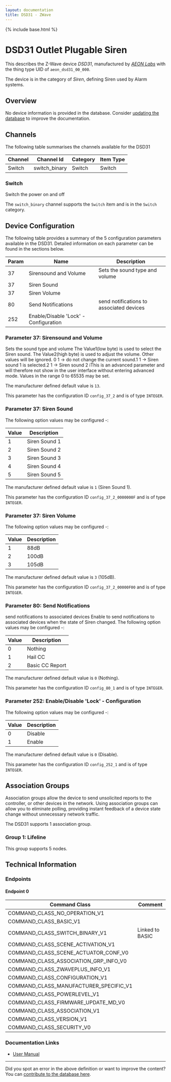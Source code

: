 ```yaml
---
layout: documentation
title: DSD31 - ZWave
---
```


{% include base.html %}

# DSD31 Outlet Plugable Siren
This describes the Z-Wave device *DSD31*, manufactured by *[AEON Labs](http://aeotec.com/)* with the thing type UID of ```aeon_dsd31_00_000```.

The device is in the category of *Siren*, defining Siren used by Alarm systems.

## Overview

No device information is provided in the database. Consider [updating the database](http://www.cd-jackson.com/index.php/zwave/zwave-device-database/zwave-device-list/devicesummary/86) to improve the documentation.

## Channels

The following table summarises the channels available for the DSD31

| Channel | Channel Id | Category | Item Type |
|---------|------------|----------|-----------|
| Switch | switch_binary | Switch | Switch | 

### Switch

Switch the power on and off

The ```switch_binary``` channel supports the ```Switch``` item and is in the ```Switch``` category.



## Device Configuration

The following table provides a summary of the 5 configuration parameters available in the DSD31.
Detailed information on each parameter can be found in the sections below.

| Param | Name  | Description |
|-------|-------|-------------|
| 37 | Sirensound and Volume | Sets the sound type and volume |
| 37 | Siren Sound |  |
| 37 | Siren Volume |  |
| 80 | Send Notifications | send notifications to associated devices |
| 252 | Enable/Disable 'Lock' - Configuration |  |

### Parameter 37: Sirensound and Volume

Sets the sound type and volume
The Value1(low byte) is used to select the Siren sound. The Value2(high byte) is used to adjust the volume. Other values will be ignored. 0 1 -> do not change the current sound.1 1 -> Siren sound 1 is selected.2 1 -> Siren sound 2 iThis is an advanced parameter and will therefore not show in the user interface without entering advanced mode.
Values in the range 0 to 65535 may be set.

The manufacturer defined default value is ```13```.

This parameter has the configuration ID ```config_37_2``` and is of type ```INTEGER```.


### Parameter 37: Siren Sound



The following option values may be configured -:

| Value  | Description |
|--------|-------------|
| 1 | Siren Sound 1 |
| 2 | Siren Sound 2 |
| 3 | Siren Sound 3 |
| 4 | Siren Sound 4 |
| 5 | Siren Sound 5 |

The manufacturer defined default value is ```1``` (Siren Sound 1).

This parameter has the configuration ID ```config_37_2_0000000F``` and is of type ```INTEGER```.


### Parameter 37: Siren Volume



The following option values may be configured -:

| Value  | Description |
|--------|-------------|
| 1 | 88dB |
| 2 | 100dB |
| 3 | 105dB |

The manufacturer defined default value is ```3``` (105dB).

This parameter has the configuration ID ```config_37_2_00000F00``` and is of type ```INTEGER```.


### Parameter 80: Send Notifications

send notifications to associated devices
Enable to send notifications to associated devices when the state of Siren changed.
The following option values may be configured -:

| Value  | Description |
|--------|-------------|
| 0 | Nothing |
| 1 | Hail CC |
| 2 | Basic CC Report |

The manufacturer defined default value is ```0``` (Nothing).

This parameter has the configuration ID ```config_80_1``` and is of type ```INTEGER```.


### Parameter 252: Enable/Disable 'Lock' - Configuration



The following option values may be configured -:

| Value  | Description |
|--------|-------------|
| 0 | Disable |
| 1 | Enable |

The manufacturer defined default value is ```0``` (Disable).

This parameter has the configuration ID ```config_252_1``` and is of type ```INTEGER```.


## Association Groups

Association groups allow the device to send unsolicited reports to the controller, or other devices in the network. Using association groups can allow you to eliminate polling, providing instant feedback of a device state change without unnecessary network traffic.

The DSD31 supports 1 association group.

### Group 1: Lifeline


This group supports 5 nodes.

## Technical Information

### Endpoints

#### Endpoint 0

| Command Class | Comment |
|---------------|---------|
| COMMAND_CLASS_NO_OPERATION_V1| |
| COMMAND_CLASS_BASIC_V1| |
| COMMAND_CLASS_SWITCH_BINARY_V1| Linked to BASIC|
| COMMAND_CLASS_SCENE_ACTIVATION_V1| |
| COMMAND_CLASS_SCENE_ACTUATOR_CONF_V0| |
| COMMAND_CLASS_ASSOCIATION_GRP_INFO_V0| |
| COMMAND_CLASS_ZWAVEPLUS_INFO_V1| |
| COMMAND_CLASS_CONFIGURATION_V1| |
| COMMAND_CLASS_MANUFACTURER_SPECIFIC_V1| |
| COMMAND_CLASS_POWERLEVEL_V1| |
| COMMAND_CLASS_FIRMWARE_UPDATE_MD_V0| |
| COMMAND_CLASS_ASSOCIATION_V1| |
| COMMAND_CLASS_VERSION_V1| |
| COMMAND_CLASS_SECURITY_V0| |

### Documentation Links

* [User Manual](https://www.cd-jackson.com/zwave_device_uploads/86/Siren-Gen5-Manual.pdf)

---

Did you spot an error in the above definition or want to improve the content?
You can [contribute to the database here](http://www.cd-jackson.com/index.php/zwave/zwave-device-database/zwave-device-list/devicesummary/86).
